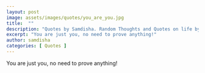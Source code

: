 ```yaml
---
layout: post
image: assets/images/quotes/you_are_you.jpg
title:  ""
description: "Quotes by Samdisha. Random Thoughts and Quotes on life by Samdisha Khunger."
excerpt: "You are just you, no need to prove anything!"
author: samdisha
categories: [ Quotes ]
---
```


You are just you, no need to prove anything!
